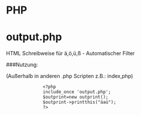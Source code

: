 # PHP
# output.php  
HTML Schreibweise für ä,ö,ü,ß - Automatischer Filter

###Nutzung:

(Außerhalb in anderen .php Scripten z.B.: index,php)

                  <?php    
                  include_once 'output.php';    
                  $outprint=new outprint();     
                  $outprint->printthis("äaü");  
                  ?>    

